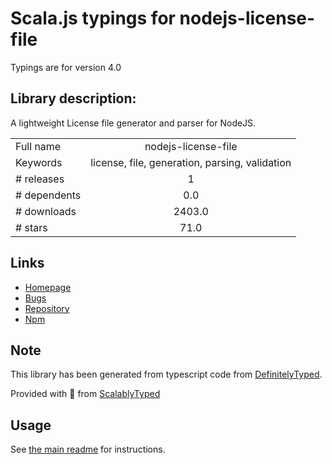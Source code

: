 
# Scala.js typings for nodejs-license-file

Typings are for version 4.0

## Library description:
A lightweight License file generator and parser for NodeJS.

|                    |                 |
| ------------------ | :-------------: |
| Full name          | nodejs-license-file |
| Keywords           | license, file, generation, parsing, validation |
| # releases         | 1 |
| # dependents       | 0.0 |
| # downloads        | 2403.0 |
| # stars            | 71.0 |

## Links
- [Homepage](https://github.com/bushev/nodejs-license-file)
- [Bugs](https://github.com/bushev/nodejs-license-file/issues)
- [Repository](https://github.com/bushev/nodejs-license-file)
- [Npm](https://www.npmjs.com/package/nodejs-license-file)
    


## Note
This library has been generated from typescript code from [DefinitelyTyped](https://definitelytyped.org).

Provided with :purple_heart: from [ScalablyTyped](https://github.com/oyvindberg/ScalablyTyped)

## Usage
See [the main readme](../../readme.md) for instructions.


